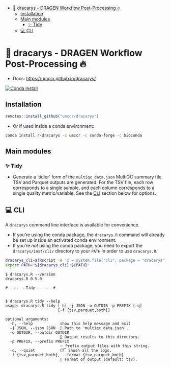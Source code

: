 
- <a href="#-dracarys---dragen-workflow-post-processing-"
  id="toc--dracarys---dragen-workflow-post-processing-">🐲 dracarys -
  DRAGEN Workflow Post-Processing 🔥</a>
  - <a href="#installation" id="toc-installation">Installation</a>
  - <a href="#main-modules" id="toc-main-modules">Main modules</a>
    - <a href="#id_-tidy" id="toc-id_-tidy">✨ Tidy</a>
  - <a href="#id_-cli" id="toc-id_-cli">💻 CLI</a>

<!-- README.md is generated from README.Rmd. Please edit that file -->

# 🐲 dracarys - DRAGEN Workflow Post-Processing 🔥

- Docs: <https://umccr.github.io/dracarys/>

[![Conda
install](https://anaconda.org/umccr/r-dracarys/badges/installer/conda.svg)](https://anaconda.org/umccr/r-dracarys)

## Installation

``` r
remotes::install_github("umccr/dracarys")
```

- Or if used inside a conda environment:

``` bash
conda install r-dracarys -c umccr -c conda-forge -c bioconda
```

## Main modules

### ✨ Tidy

- Generate a ‘tidier’ form of the `multiqc_data.json` MultiQC summary
  file. TSV and Parquet outputs are generated. For the TSV file, each
  row corresponds to a single sample, and each column corresponds to a
  single quality metric/variable. See the [CLI](#cli) section below for
  options.

## 💻 CLI

A `dracarys` command line interface is available for convenience.

- If you’re using the conda package, the `dracarys.R` command will
  already be set up inside an activated conda environment.
- If you’re *not* using the conda package, you need to export the
  `dracarys/inst/cli/` directory to your `PATH` in order to use
  `dracarys.R`.

``` bash
dracarys_cli=$(Rscript -e 'x = system.file("cli", package = "dracarys"); cat(x, "\n")' | xargs)
export PATH="${dracarys_cli}:${PATH}"
```

    $ dracarys.R --version
    dracarys.R 0.5.0

    #------- Tidy -------#


    $ dracarys.R tidy --help
    usage: dracarys.R tidy [-h] -j JSON -o OUTDIR -p PREFIX [-q]
                           [-f {tsv,parquet,both}]

    optional arguments:
      -h, --help            show this help message and exit
      -j JSON, --json JSON  💩 Path to 'multiqc_data.json'.
      -o OUTDIR, --outdir OUTDIR
                            🎁 Output results to this directory.
      -p PREFIX, --prefix PREFIX
                            ✨ Prefix output files with this string.
      -q, --quiet           😴 Shush all the logs.
      -f {tsv,parquet,both}, --format {tsv,parquet,both}
                            🍦 Format of output (default: tsv).
